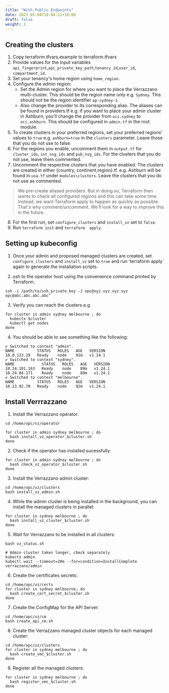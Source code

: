 ```yaml
---
title: "With Public Endpoints"
date: 2023-05-04T18:04:11+10:00
draft: false
weight: 1
---
```


## Creating the clusters
1. Copy terraform.tfvars.example to terraform.tfvars
2. Provide values for the input variables `api_fingerprint`,`api_private_key_path`,`tenancy_id`,`user_id`, `compartment_id`.
3. Set your tenancy's home region using `home_region`.
4. Configure the admin region:
   - Set the Admin region for where you want to place the Verrazzano multi-cluster. This should be the region name only e.g. `Sydney`. This should not be the region identifier `ap-sydney-1`.
   - Also change the provider to its corresponding alias. The aliases can be found in providers.tf e.g. if you want to place your admin cluster in Ashburn, you'll change the provider from `oci.sydney` to `oci.ashburn`. This should be configured in `admin.tf` in the root module.
5. To create clusters in your preferred regions, set your preferred regions' values to `true` e.g. `ashburn=true` in the `clusters` parameter. Leave those that you do not use to false.
6. For the regions you enable, uncomment them in `output.tf` for `cluster_ids`, `int_nsg_ids` and `pub_nsg_ids`. For the clusters that you do not use, leave them commented.
7. Uncomment the respective clusters that you have enabled. The clusters are created in either {country, continent,region}.tf. e.g. Ashburn will be found in `usa.tf` under `modules\clusters`. Leave the clusters that you do not use as commented.
> We pre-create aliased providers. But in doing so, Terraform then wants to check all configured regions and this can take some time. Instead, we want Terraform apply to happen as quickly as possible. That's why comment/uncomment. We'll look for a way to improve this in the future.
8. For the first run, set `configure_clusters` and `install_vz` set to `false`. 
9. Run `terraform init` and `terraform  apply`.

## Setting up kubeconfig

1. Once your admin and proposed managed clusters are created, set `configure_clusters` and `install_vz` set to `true` and run 'terraform apply` again to generate the installation scripts.

2. ssh to the operator host using the convenience command printed by Terraform.

`ssh -i /path/to/ssh_private_key -J opc@xyz.xyz.xyz.xyz opc@abc.abc.abc.abc"`

3. Verify you can reach the clusters e.g.

```
for cluster in admin sydney melbourne ; do
  kubectx $cluster
  kubectl get nodes
done
```

4. You should be able to see something like the following:

```
✔ Switched to context "admin".
NAME          STATUS   ROLES   AGE   VERSION
10.0.123.29   Ready    node    91m   v1.24.1
✔ Switched to context "sydney".
NAME            STATUS   ROLES   AGE   VERSION
10.24.101.163   Ready    node    89m   v1.24.1
10.24.84.171    Ready    node    89m   v1.24.1
✔ Switched to context "melbourne".
NAME          STATUS   ROLES   AGE   VERSION
10.23.92.70   Ready    node    92m   v1.24.1
```
## Install Verrrazzano

1. Install the Verrazzano operator:

```
cd /home/opc/vz/operator

for cluster in admin sydney melbourne ; do
  bash install_vz_operator_$cluster.sh
done
```

2. Check if the operator has installed sucessfully:

```
for cluster in admin sydney melbourne ; do
  bash check_vz_operator_$cluster.sh
done
```

3. Install the Verrazzano admin cluster:

```
cd /home/opc/vz/clusters
bash install_vz_admin.sh
```

4. While the admin cluster is being installed in the background, you can install the managed clusters in parallel:

```
for cluster in sydney melbourne ; do
  bash install_vz_cluster_$cluster.sh
done
```

5. Wait for Verrazzano to be installed in all clusters:

```
bash vz_status.sh

# Admin cluster takes longer, check separately
kubectx admin
kubectl wait --timeout=20m --for=condition=InstallComplete verrazzano/admin
```

6. Create the certificates secrets:
```
cd /home/opc/vz/certs
for cluster in sydney melbourne; do
  bash create_cert_secret_$cluster.sh
done
```

7. Create the ConfigMap for the API Server:

```
cd /home/opc/vz/cm
bash create_api_cm.sh
```

8. Create the Verrazzano managed cluster objects for each managed cluster:
    

```
cd /home/opc/vz/clusters
for cluster in sydney melbourne ; do
  bash create_vmc_$cluster.sh
done
```

9. Register all the managed clusters:

```
for cluster in sydney melbourne ; do
  bash register_vmc_$cluster.sh
done
```
